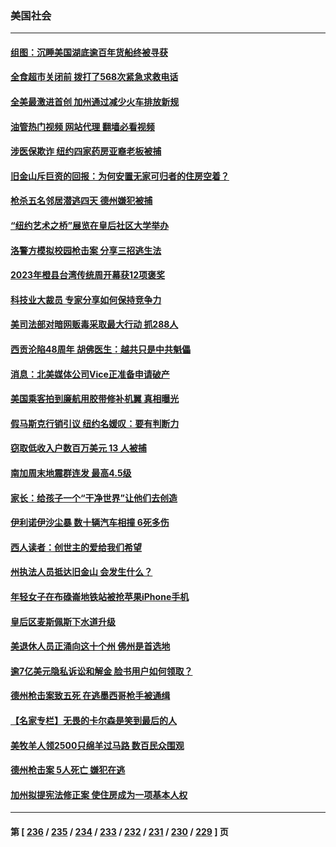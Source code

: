 ### 美国社会
---
#### [组图：沉睡美国湖底逾百年货船终被寻获](../../pages/ncid1078160/n13986508.md?05040045) 
#### [全食超市关闭前 拨打了568次紧急求救电话](../../pages/ncid1078160/n13987108.md?05040045) 
#### [全美最激进首创 加州通过减少火车排放新规](../../pages/ncid1078160/n13987100.md?05040045) 
#### [油管热门视频 网站代理 翻墙必看视频](http://138.2.39.72:81/youtube.html?epic-marker?05040045)
#### [涉医保欺诈 纽约四家药房亚裔老板被捕](../../pages/ncid1078160/n13987056.md?05040045) 
#### [旧金山斥巨资的回报：为何安置无家可归者的住房空着？](../../pages/ncid1078160/n13987047.md?05040045) 
#### [枪杀五名邻居潜逃四天 德州嫌犯被捕](../../pages/ncid1078160/n13986877.md?05040045) 
#### [“纽约艺术之桥”展览在皇后社区大学举办](../../pages/ncid1078160/n13986755.md?05040045) 
#### [洛警方模拟校园枪击案 分享三招逃生法](../../pages/ncid1078160/n13986967.md?05040045) 
#### [2023年橙县台湾传统周开幕获12项褒奖](../../pages/ncid1078160/n13986790.md?05040045) 
#### [科技业大裁员 专家分享如何保持竞争力](../../pages/ncid1078160/n13986751.md?05040045) 
#### [美司法部对暗网贩毒采取最大行动 抓288人](../../pages/ncid1078160/n13986701.md?05040045) 
#### [西贡沦陷48周年 胡佛医生：越共只是中共魁儡](../../pages/ncid1078160/n13986738.md?05040045) 
#### [消息：北美媒体公司Vice正准备申请破产](../../pages/ncid1078160/n13986421.md?05040045) 
#### [美国乘客拍到廉航用胶带修补机翼 真相曝光](../../pages/ncid1078160/n13986202.md?05040045) 
#### [假马斯克行销引议 纽约名媛叹：要有判断力](../../pages/ncid1078160/n13986277.md?05040045) 
#### [窃取低收入户数百万美元 13 人被捕](../../pages/ncid1078160/n13986129.md?05040045) 
#### [南加周末地震群连发 最高4.5级](../../pages/ncid1078160/n13986121.md?05040045) 
#### [家长：给孩子一个“干净世界”让他们去创造](../../pages/ncid1078160/n13986069.md?05040045) 
#### [伊利诺伊沙尘暴 数十辆汽车相撞 6死多伤](../../pages/ncid1078160/n13986067.md?05040045) 
#### [西人读者：创世主的爱给我们希望](../../pages/ncid1078160/n13985361.md?05040045) 
#### [州执法人员抵达旧金山 会发生什么？](../../pages/ncid1078160/n13985648.md?05040045) 
#### [年轻女子在布碌崙地铁站被抢苹果iPhone手机](../../pages/ncid1078160/n13985588.md?05040045) 
#### [皇后区麦斯佩斯下水道升级](../../pages/ncid1078160/n13985590.md?05040045) 
#### [美退休人员正涌向这十个州 佛州是首选地](../../pages/ncid1078160/n13985522.md?05040045) 
#### [逾7亿美元隐私诉讼和解金 脸书用户如何领取？](../../pages/ncid1078160/n13985362.md?05040045) 
#### [德州枪击案致五死 在逃墨西哥枪手被通缉](../../pages/ncid1078160/n13985274.md?05040045) 
#### [【名家专栏】无畏的卡尔森是笑到最后的人](../../pages/ncid1078160/n13985222.md?05040045) 
#### [美牧羊人领2500只绵羊过马路 数百民众围观](../../pages/ncid1078160/n13984767.md?05040045) 
#### [德州枪击案 5人死亡 嫌犯在逃](../../pages/ncid1078160/n13984582.md?05040045) 
#### [加州拟提宪法修正案 使住房成为一项基本人权](../../pages/ncid1078160/n13984328.md?05040045) 

---
#### 第 [ [236](./236.md?05040045) / [235](./235.md?05040045) / [234](./234.md?05040045) / [233](./233.md?05040045) / [232](./232.md?05040045) / [231](./231.md?05040045) / [230](./230.md?05040045) / [229](./229.md?05040045) ] 页
